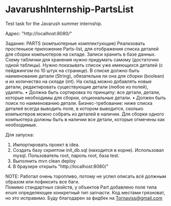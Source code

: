 # JavarushInternship-PartsList
Test task for the Javarush summer internship.

Адрес: "http://localhost:8080/"

Задание: PARTS (компьютерные комплектующие)
Реализовать простенькое приложение Parts-list, для отображения списка деталей для сборки компьютеров на складе. Записи хранить в базе данных. Схему таблички для хранения нужно придумать самому (достаточно одной таблицы).
Нужно показывать список уже имеющихся деталей (с пейджингом по 10 штук на странице). В списке должно быть наименование детали (String), обязательна ли она для сборки (boolean) и их количество на складе (int).
На склад можно добавлять новые детали, редактировать существующие детали (любое из полей), удалять.
• Должна быть сортировка по принципу:
все детали, детали, которые необходимы для сборки, опциональные детали.
• Должен быть поиск по наименованию детали.
Бизнес-требование: ниже списка деталей всегда выводить поле, в котором выводится, сколько компьютеров можно собрать из деталей в наличии.
Для сборки одного компьютера должны быть в наличии все детали, которые отмечены как необходимые.

Для запуска:
1.	Импортировать проект в idea.
2.	Создать базу скриптом init_db.sql (находится в корне). Использовал mysql. Пользователь root, пароль root, база test.
3.	Выполнить mvn clean deploy
4.	В браузере открыть "http://localhost:8080/"

NOTE: Работал очень торопливо, потому не успел описать всё должным образом или пофиксить все баги.  
Помимо стандартных свойств, у объектов Part добавлено поле типа enum определяющее конкретный тип запчасти. Код местами грязноват, но это исправимо.
Буду благодарен за фидбек на Tornaviss@gmail.com

